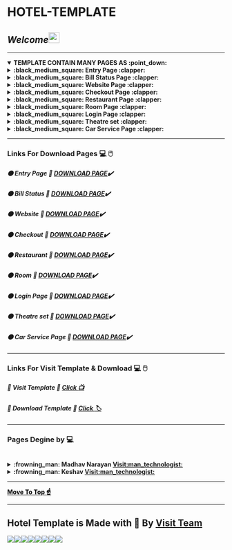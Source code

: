 # HOTEL-TEMPLATE
##  _Welcome_<img src="https://media.giphy.com/media/hvRJCLFzcasrR4ia7z/giphy.gif" width="25px">



----





<details open id="top">
 <summary>
 <strong>TEMPLATE CONTAIN MANY PAGES AS :point_down:</strong>
 </summary>
 
  <details id="entry"><summary><strong>:black_medium_square: Entry Page :clapper:</strong></summary>
<img src="https://i.ibb.co/V9BrHWY/index.png">
 <h2><a href="https://drive.google.com/drive/folders/1HdduNelSgbAGXoL5Q0yg3dAmZ90Zl1qq?usp=sharing">Visit Code</a></h2>
</details>
  <details id="bill"><summary><strong>:black_medium_square: Bill Status Page :clapper:</strong></summary>
<img src="https://i.ibb.co/4R9tWVp/bill.png">
<h2><a href="https://drive.google.com/drive/folders/1gUJ9mVvtSE7AXf3gewb8Ws3q61DrGR6I?usp=sharing">Visit Code</a></h2>
</details>
  <details id="web"><summary><strong>:black_medium_square: Website Page :clapper:</strong></summary>
<img src="https://i.ibb.co/WzN3SfW/web.png">
<h2><a href="https://drive.google.com/drive/folders/1xIgbmQBDi7cyqIpgPVx4Pvb5LZVQL0Zf?usp=sharing">Visit Code</a></h2></details>
  <details id="check"><summary><strong>:black_medium_square: Checkout Page :clapper:</strong></summary>
<img src="https://i.ibb.co/txdZqSN/1.png">
 <h1>Card Pay</h1>
<img src="https://i.ibb.co/k50Ppnp/2.png">
 <h2><a href="https://drive.google.com/drive/folders/1WR7T9Yc12z14-NY1ZDi-hrp20ThsJzzR?usp=sharing">Visit Code</a></h2>
</details>
  <details id="res"><summary><strong>:black_medium_square: Restaurant Page :clapper:</strong></summary>
<img src="https://i.ibb.co/rxnm4Wm/res.png">
 <h2><a href="https://drive.google.com/drive/folders/1kxirWWNKDlld4CBRta1_Aa7rOWaJYOaL?usp=sharing">Visit Code</a></h2>
</details>
  <details id="room"><summary><strong>:black_medium_square: Room Page :clapper:</strong></summary>
<img src="https://i.ibb.co/4jQfTDS/room.png">
<h2><a href="https://drive.google.com/drive/folders/13Mg_L9LF_6Aajr05R8M7w5pmSaHKeOnO?usp=sharing">Visit Code</a></h2>
</details>
  <details id="log"><summary><strong>:black_medium_square: Login Page :clapper:</strong></summary>
 <img src="https://i.ibb.co/5rYJ7Vn/log.png">
 <h2><a href="https://drive.google.com/drive/folders/1uR0BlAVmDUuVvLB45FkN_0MnnEZGz7lL?usp=sharing">Visit Code</a></h2>
 </details>
  <details id="the"><summary><strong>:black_medium_square: Theatre set :clapper:</strong></summary>
 <h1>Ticket counter</h1>
 <img src="https://i.ibb.co/jLVv3Q7/11.png">
 <h1>Card payment</h1>
 <img src="https://i.ibb.co/3FSb5QG/12.png">
 <h1>Hall</h1>
 <img src="https://i.ibb.co/HgdJMc1/13.png">
 <h1>Screen</h1>
 <img src="https://i.ibb.co/xXjn8q1/14.png">
 <h2><a href="https://drive.google.com/drive/folders/1CgA4jM7y9MPNccVhvH18R4UcsdaNMMOH?usp=sharing">Visit Code</a></h2>
</details>
  <details><summary id="car"><strong>:black_medium_square: Car Service Page :clapper:</strong></summary>
<img src="https://i.ibb.co/p3zLDb5/15.png">
 <h1>Booking Info</h1>
 <img src="https://i.ibb.co/MMv8xnJ/19.png">
 <h2><a href="https://drive.google.com/drive/folders/199kSPwoPIjuY6qYmXdH0vhjp4zlgrvxa?usp=sharing">Visit Code</a></h2>
</details>
  
  
</details>



---
###  Links For Download Pages  :computer: :computer_mouse:

#####  :black_circle: Entry Page :white_heart:  [DOWNLOAD PAGE](https://drive.google.com/drive/folders/1HdduNelSgbAGXoL5Q0yg3dAmZ90Zl1qq?usp=sharing):heavy_check_mark:
#####  :black_circle: Bill Status :white_heart:  [DOWNLOAD PAGE](https://drive.google.com/drive/folders/1gUJ9mVvtSE7AXf3gewb8Ws3q61DrGR6I?usp=sharing):heavy_check_mark:
#####  :black_circle: Website :white_heart:  [DOWNLOAD PAGE](https://drive.google.com/drive/folders/1xIgbmQBDi7cyqIpgPVx4Pvb5LZVQL0Zf?usp=sharing):heavy_check_mark:
#####  :black_circle: Checkout :white_heart:  [DOWNLOAD PAGE](https://drive.google.com/drive/folders/1WR7T9Yc12z14-NY1ZDi-hrp20ThsJzzR?usp=sharing):heavy_check_mark:
#####  :black_circle: Restaurant :white_heart:  [DOWNLOAD PAGE](https://drive.google.com/drive/folders/1kxirWWNKDlld4CBRta1_Aa7rOWaJYOaL?usp=sharing):heavy_check_mark:
#####  :black_circle: Room :white_heart:  [DOWNLOAD PAGE](https://drive.google.com/drive/folders/13Mg_L9LF_6Aajr05R8M7w5pmSaHKeOnO?usp=sharing):heavy_check_mark:
#####  :black_circle: Login Page :white_heart:  [DOWNLOAD PAGE](https://drive.google.com/drive/folders/1uR0BlAVmDUuVvLB45FkN_0MnnEZGz7lL?usp=sharing):heavy_check_mark:
#####  :black_circle: Theatre set :white_heart:  [DOWNLOAD PAGE](https://drive.google.com/drive/folders/1CgA4jM7y9MPNccVhvH18R4UcsdaNMMOH?usp=sharing):heavy_check_mark:
#####  :black_circle: Car Service Page :white_heart:  [DOWNLOAD PAGE](https://drive.google.com/drive/folders/199kSPwoPIjuY6qYmXdH0vhjp4zlgrvxa?usp=sharing):heavy_check_mark:
---
###  Links For Visit Template & Download  :computer: :computer_mouse:

##### :small_blue_diamond: Visit Template :black_heart: [Click :tv:](https://madhav2108.github.io/Hotel-Template/)
##### :small_blue_diamond: Download Template :black_heart: [Click :label:](https://codeload.github.com/Madhav2108/Hotel-Templete/zip/master)

---

### Pages Degine by :computer:
<br>
<details>
 <summary><Strong>:frowning_man: <strong>Madhav Narayan <a href="https://github.com/Madhav2108">Visit:man_technologist:</a></strong></Strong></summary>
 <br>
 <strong>:page_with_curl: Entry Page :white_heart: </strong><a href="#entry">Visit :printer:</a><br>
 <strong>:page_with_curl: Bill Status Page :white_heart: </strong><a href="#bill">Visit :printer:</a><br>
 <strong>:page_with_curl: Room Page :white_heart: </strong><a href="#room">Visit :printer:</a><br>
 <strong>:page_with_curl: Login Page :white_heart: </strong><a href="#log">Visit :printer:</a><br>
 <strong>:page_with_curl: Theatre set :white_heart: </strong><a href="#the">Visit :printer:</a><br>
 <strong>:page_with_curl: Car Service Page :white_heart: </strong><a href="#car">Visit :printer:</a><br>
</details>
  <details>
 <summary><strong>:frowning_man: <strong>Keshav <a href="https://github.com/KeshavSingh7">Visit:man_technologist:</a></strong></strong></summary>
 <br>
 <strong>:page_with_curl: Website :white_heart: </strong><a href="#web">Visit :printer:</a><br>
 <strong>:page_with_curl: Checkout Page :white_heart: </strong><a href="#check">Visit :printer:</a><br>
 <strong>:page_with_curl: Restaurant :white_heart: </strong><a href="#res">Visit :printer:</a><br>
  <strong>:page_with_curl: Booking Info Page :white_heart: </strong><a href="#car">Visit :printer:</a><br>
</details> 
  
---
  
<strong><a href="#top" style="color:black;">Move To Top :point_up:</a></strong>
  
---
  
## Hotel Template is Made with :black_heart: By [Visit Team](https://github.com/KeshavSingh7/hotelSite/graphs/contributors)

[![](https://sourcerer.io/fame/Madhav2108/Madhav2108/Hotel-Template/images/0)](https://sourcerer.io/fame/Madhav2108/Madhav2108/Hotel-Template/links/0)[![](https://sourcerer.io/fame/Madhav2108/Madhav2108/Hotel-Template/images/1)](https://sourcerer.io/fame/Madhav2108/Madhav2108/Hotel-Template/links/1)[![](https://sourcerer.io/fame/Madhav2108/Madhav2108/Hotel-Template/images/2)](https://sourcerer.io/fame/Madhav2108/Madhav2108/Hotel-Template/links/2)[![](https://sourcerer.io/fame/Madhav2108/Madhav2108/Hotel-Template/images/3)](https://sourcerer.io/fame/Madhav2108/Madhav2108/Hotel-Template/links/3)[![](https://sourcerer.io/fame/Madhav2108/Madhav2108/Hotel-Template/images/4)](https://sourcerer.io/fame/Madhav2108/Madhav2108/Hotel-Template/links/4)[![](https://sourcerer.io/fame/Madhav2108/Madhav2108/Hotel-Template/images/5)](https://sourcerer.io/fame/Madhav2108/Madhav2108/Hotel-Template/links/5)[![](https://sourcerer.io/fame/Madhav2108/Madhav2108/Hotel-Template/images/6)](https://sourcerer.io/fame/Madhav2108/Madhav2108/Hotel-Template/links/6)[![](https://sourcerer.io/fame/Madhav2108/Madhav2108/Hotel-Template/images/7)](https://sourcerer.io/fame/Madhav2108/Madhav2108/Hotel-Template/links/7)
